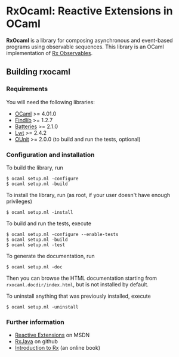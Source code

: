 RxOcaml: Reactive Extensions in OCaml
=====================================

**RxOcaml** is a library for composing asynchronous and event-based programs
using observable sequences. This library is an OCaml implementation of [Rx
Observables](https://rx.codeplex.com/).

Building rxocaml
------------------

<!-- TODO
### Getting started

The reccomended way to install this library is using
[OPAM](http://opam.ocaml.org/).

    $ opam install rxocaml
-->

### Requirements

You will need the following libraries:

* [OCaml](http://caml.inria.fr/ocaml/release.en.html) >= 4.01.0
* [Findlib](http://projects.camlcity.org/projects/findlib.html/) >= 1.2.7
* [Batteries](http://batteries.forge.ocamlcore.org/) >= 2.1.0
* [Lwt](http://ocsigen.org/lwt/) >= 2.4.2
* [OUnit](http://ounit.forge.ocamlcore.org/) >= 2.0.0 (to build and run the
  tests, optional)

### Configuration and installation

To build the library, run

    $ ocaml setup.ml -configure
    $ ocaml setup.ml -build

To install the library, run (as root, if your user doesn't have enough
privileges)

    $ ocaml setup.ml -install

To build and run the tests, execute

    $ ocaml setup.ml -configure --enable-tests
    $ ocaml setup.ml -build
    $ ocaml setup.ml -test

To generate the documentation, run

    $ ocaml setup.ml -doc

Then you can browse the HTML documentation starting from
`rxocaml.docdir/index.html`, but is not installed by default.

To uninstall anything that was previously installed, execute

    $ ocaml setup.ml -uninstall

### Further information

* [Reactive Extensions](http://msdn.microsoft.com/en-us/library/hh242985.aspx)
  on MSDN
* [RxJava](https://github.com/Netflix/RxJava) on github
* [Introduction to Rx](http://www.introtorx.com/) (an online book)

